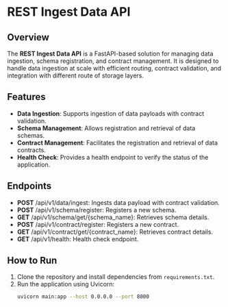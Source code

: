 # REST Ingest Data API

## Overview

The **REST Ingest Data API** is a FastAPI-based solution for managing data ingestion, schema registration, and contract management. It is designed to handle data ingestion at scale with efficient routing, contract validation, and integration with different route of storage layers.

## Features

- **Data Ingestion**: Supports ingestion of data payloads with contract validation.
- **Schema Management**: Allows registration and retrieval of data schemas.
- **Contract Management**: Facilitates the registration and retrieval of data contracts.
- **Health Check**: Provides a health endpoint to verify the status of the application.

## Endpoints
- **POST** /api/v1/data/ingest: Ingests data payload with contract validation.
- **POST** /api/v1/schema/register: Registers a new schema.
- **GET** /api/v1/schema/get/{schema_name}: Retrieves schema details.
- **POST** /api/v1/contract/register: Registers a new contract.
- **GET** /api/v1/contract/get/{contract_name}: Retrieves contract details.
- **GET** /api/v1/health: Health check endpoint.

## How to Run

1. Clone the repository and install dependencies from `requirements.txt`.
2. Run the application using Uvicorn:
   ```sh
   uvicorn main:app --host 0.0.0.0 --port 8000
